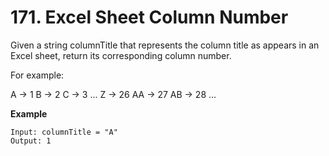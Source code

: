# 171. Excel Sheet Column Number
Given a string columnTitle that represents the column title as appears in an Excel sheet, return its corresponding column number.

For example:

A -> 1
B -> 2
C -> 3
...
Z -> 26
AA -> 27
AB -> 28 
...
 
 
 **Example**
 
 ```
 Input: columnTitle = "A"
Output: 1
 
 ```
